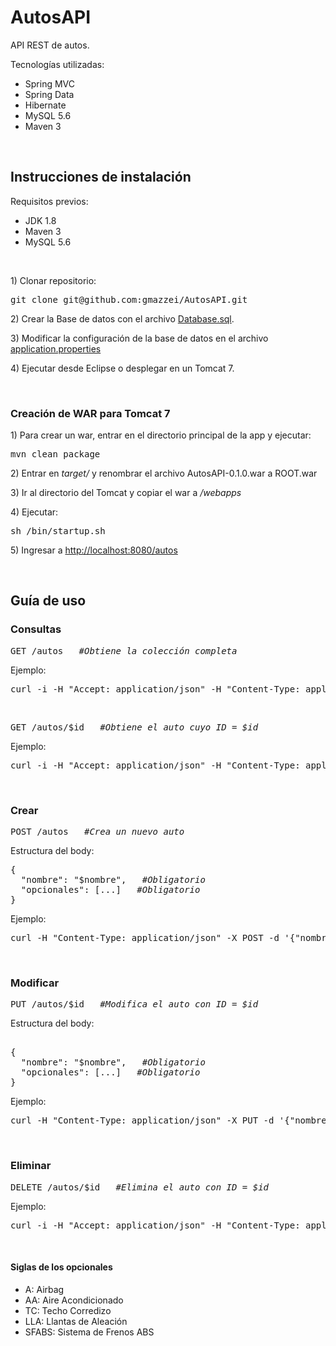 # AutosAPI
API REST de autos.
<br/>

<p>Tecnologías utilizadas:</p>
<ul>
<li>Spring MVC</li>
<li>Spring Data</li>
<li>Hibernate</li>
<li>MySQL 5.6</li>
<li>Maven 3</li>
</ul>
<br/>

## Instrucciones de instalación

<p>Requisitos previos:</p>
<ul>
<li>JDK 1.8</li>
<li>Maven 3</li>
<li>MySQL 5.6</li>
</ul>
</br>

<p>1) Clonar repositorio:</p>
<pre>
git clone git@github.com:gmazzei/AutosAPI.git
</pre>

<p>2) Crear la Base de datos con el archivo <a href="https://github.com/gmazzei/AutosAPI/blob/development/Database.sql">Database.sql</a>.</p>

<p>3) Modificar la configuración de la base de datos en el archivo <a href="https://github.com/gmazzei/AutosAPI/blob/development/src/main/resources/application.properties">application.properties</a></p>

<p>4) Ejecutar desde Eclipse o desplegar en un Tomcat 7.</p>
<br/>

### Creación de WAR para Tomcat 7
<p>1) Para crear un war, entrar en el directorio principal de la app y ejecutar:</p>
<pre>
mvn clean package
</pre>
<p>2) Entrar en <i>target/</i> y renombrar el archivo AutosAPI-0.1.0.war a ROOT.war</p>
<p>3) Ir al directorio del Tomcat y copiar el war a <i>/webapps</i></p>
<p>4) Ejecutar:</p>
<pre>
sh /bin/startup.sh
</pre>
<p>5) Ingresar a <a href="http://localhost:8080/autos">http://localhost:8080/autos</a></p>

<br/>

## Guía de uso

### Consultas
<pre>GET /autos   <i>#Obtiene la colección completa</i></pre>

Ejemplo:
<br/>
<pre>
curl -i -H "Accept: application/json" -H "Content-Type: application/json" -X GET "http://localhost:8080/autos" 
</pre>

<br/>
<pre>GET /autos/$id   <i>#Obtiene el auto cuyo ID = $id</i></pre>

Ejemplo:
<br/>
<pre>
curl -i -H "Accept: application/json" -H "Content-Type: application/json" -X GET "http://localhost:8080/autos/1"
</pre>

<br/>

### Crear
<pre>POST /autos   <i>#Crea un nuevo auto</i></pre>
<p>Estructura del body:</p>
<pre>
{
  "nombre": "$nombre",   <i>#Obligatorio</i>
  "opcionales": [...]   <i>#Obligatorio</i>
}
</pre>

Ejemplo:
<br/>
<pre>
curl -H "Content-Type: application/json" -X POST -d '{"nombre":"sedan", "opcionales": ["AA","A","TC","SFABS","LLA"]}' "http://localhost:8080/autos"
</pre>
<br/>

### Modificar
<pre>PUT /autos/$id   <i>#Modifica el auto con ID = $id</i></pre>
<p>Estructura del body:</p>
<pre> 
{
  "nombre": "$nombre",   <i>#Obligatorio</i>
  "opcionales": [...]   <i>#Obligatorio</i>
}
</pre>

Ejemplo:
<br/>
<pre>
curl -H "Content-Type: application/json" -X PUT -d '{"nombre":"sedan", "opcionales": ["AA","A","TC","SFABS","LLA"]}' "http://localhost:8080/autos/1"
</pre>
<br/>


### Eliminar
<pre>DELETE /autos/$id   <i>#Elimina el auto con ID = $id</i></pre>
Ejemplo:
<br/>
<pre>
curl -i -H "Accept: application/json" -H "Content-Type: application/json" -X DELETE "http://localhost:8080/autos/1"
</pre>
<br/>

#### Siglas de los opcionales
<ul>
<li>A: Airbag</li>
<li>AA: Aire Acondicionado</li>
<li>TC: Techo Corredizo</li>
<li>LLA: Llantas de Aleación</li>
<li>SFABS: Sistema de Frenos ABS</li>
</ul>
